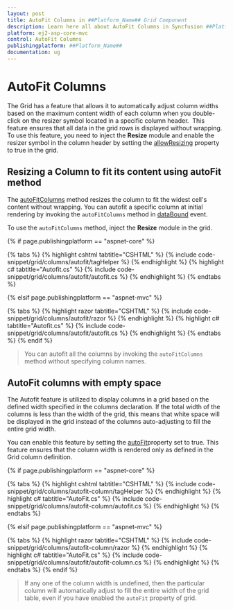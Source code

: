 ```yaml
---
layout: post
title: AutoFit Columns in ##Platform_Name## Grid Component
description: Learn here all about AutoFit Columns in Syncfusion ##Platform_Name## Grid component of Syncfusion Essential JS 2 and more.
platform: ej2-asp-core-mvc
control: AutoFit Columns
publishingplatform: ##Platform_Name##
documentation: ug
---
```


# AutoFit Columns

The Grid has a feature that allows it to automatically adjust column widths based on the maximum content width of each column when you double-click on the resizer symbol located in a specific column header.  This feature ensures that all data in the grid rows is displayed without wrapping. To use this feature, you need to inject the **Resize** module and enable the resizer symbol in the column header by setting the [allowResizing](https://help.syncfusion.com/cr/aspnetcore-js2/Syncfusion.EJ2.Grids.Grid.html#Syncfusion_EJ2_Grids_Grid_AllowResizing) property to true in the grid.

## Resizing a Column to fit its content using autoFit method

The [autoFitColumns](https://help.syncfusion.com/cr/aspnetcore-js2/Syncfusion.EJ2.Grids.Grid.html#Syncfusion_EJ2_Grids_Grid_AutoFitColumns) method resizes the column to fit the widest cell's content without wrapping. You can autofit a specific column at initial rendering by invoking the `autoFitColumns` method in [dataBound](https://help.syncfusion.com/cr/aspnetcore-js2/Syncfusion.EJ2.Grids.GridBuilder-1.html#Syncfusion_EJ2_Grids_GridBuilder_1_DataBound_System_String_) event.

To use the `autoFitColumns` method, inject the **Resize** module in the grid.

{% if page.publishingplatform == "aspnet-core" %}

{% tabs %}
{% highlight cshtml tabtitle="CSHTML" %}
{% include code-snippet/grid/columns/autofit/tagHelper %}
{% endhighlight %}
{% highlight c# tabtitle="Autofit.cs" %}
{% include code-snippet/grid/columns/autofit/autofit.cs %}
{% endhighlight %}
{% endtabs %}

{% elsif page.publishingplatform == "aspnet-mvc" %}

{% tabs %}
{% highlight razor tabtitle="CSHTML" %}
{% include code-snippet/grid/columns/autofit/razor %}
{% endhighlight %}
{% highlight c# tabtitle="Autofit.cs" %}
{% include code-snippet/grid/columns/autofit/autofit.cs %}
{% endhighlight %}
{% endtabs %}
{% endif %}

> You can autofit all the columns by invoking the `autoFitColumns` method without specifying column names.

## AutoFit columns with empty space

The Autofit feature is utilized to display columns in a grid based on the defined width specified in the columns declaration. If the total width of the columns is less than the width of the grid, this means that white space will be displayed in the grid instead of the columns auto-adjusting to fill the entire grid width.

You can enable this feature by setting the [autoFit](https://help.syncfusion.com/cr/aspnetcore-js2/Syncfusion.EJ2.Grids.Grid.html#Syncfusion_EJ2_Grids_Grid_AutoFit)property set to true. This feature ensures that the column width is rendered only as defined in the Grid column definition.

{% if page.publishingplatform == "aspnet-core" %}

{% tabs %}
{% highlight cshtml tabtitle="CSHTML" %}
{% include code-snippet/grid/columns/autofit-column/tagHelper %}
{% endhighlight %}
{% highlight c# tabtitle="AutoFit.cs" %}
{% include code-snippet/grid/columns/autofit-column/autofit.cs %}
{% endhighlight %}
{% endtabs %}

{% elsif page.publishingplatform == "aspnet-mvc" %}

{% tabs %}
{% highlight razor tabtitle="CSHTML" %}
{% include code-snippet/grid/columns/autofit-column/razor %}
{% endhighlight %}
{% highlight c# tabtitle="AutoFit.cs" %}
{% include code-snippet/grid/columns/autofit/autofit-column.cs %}
{% endhighlight %}
{% endtabs %}
{% endif %}

>If any one of the column width is undefined, then the particular column will automatically adjust to fill the entire width of the grid table, even if you have enabled the `autoFit` property of grid.